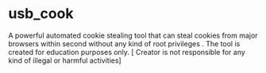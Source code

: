 # usb_cook
A powerful automated cookie stealing tool that can steal cookies from major browsers within second without any kind of root privileges . 
The tool is created for education purposes only.
[ Creator is not responsible for any kind of illegal or harmful activities]
